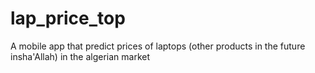 # lap_price_top
A mobile app that predict prices of laptops (other products in the future insha'Allah) in the algerian market 
